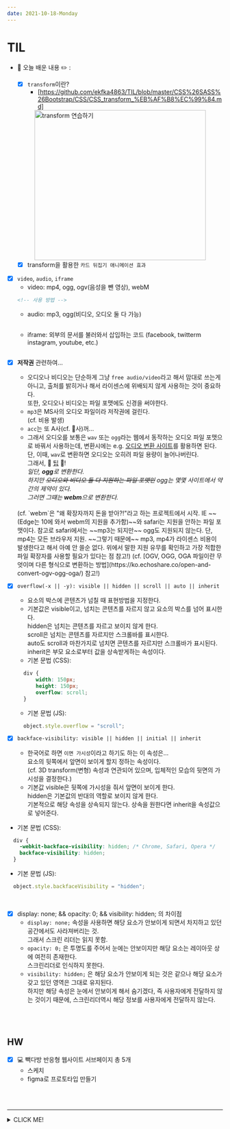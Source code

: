 ```yaml
---
date: 2021-10-18-Monday
---
```


# TIL
- 📝 오늘 배운 내용 ✏️ : 
  - [x] `transform`이란? 
    - [https://github.com/ekfka4863/TIL/blob/master/CSS%26SASS%26Bootstrap/CSS/CSS_transform_%EB%AF%B8%EC%99%84.md]

  <img src="./images/" alt="transform 연습하기" width="400px" height="350px" style="padding-left: 40px;"/>
  <br />

  - [x] transform을 활용한 `카드 뒤집기 애니메이션 효과`
<!-- 여기 -->
  - [x] `video`, `audio`, `iframe`
    - video: mp4, ogg, ogv(음성을 뺀 영상), webM        
    ```html
    <!-- 사용 방법 -->
    ```
    - audio: mp3, ogg(비디오, 오디오 둘 다 가능)
    ```html
    ```
    - iframe: 외부의 문서를 불러와서 삽입하는 코드 (facebook, twitterm instagram, youtube, etc.)
    ```html
    ```
<!-- 여기 -->

  - [x] **저작권** 관련하여...       
    - 오디오나 비디오는 단순하게 그냥 `free audio/video`라고 해서 맘대로 쓰는게 아니고, 
    출처를 밝히거나 해서 라이센스에 위배되지 않게 사용하는 것이 중요하다.        
    또한, 오디오나 비디오는 파일 포맷에도 신경을 써야한다.      
    - `mp3`은 MS사의 오디오 파일이라 저작권에 걸린다.      
    (cf. 비용 발생)
    - `acc`는 또 A사(cf. 🍎사)꺼...     
    - 그래서 오디오를 보통은 `wav` 또는 `ogg`라는 웹에서 동작하는 오디오 파일 포맷으로 바꿔서 사용하는데, 
    변환시에는 e.g. [오디오 변환 사이트](https://convertio.co/kr/)를 활용하면 된다.             
    단, 이때, `wav`로 변환하면 오디오는 오히려 파일 용량이 늘어나버린다.          
    그래서, 📍 <u>팁</u> 📍!                
    <i>일단, <b>ogg</b>로 변환한다.               
    하지만 <del>오디오와 비디오 둘 다 지원하는 파일 포맷인</del> ogg는 몇몇 사이트에서 약간의 제약이 있다.   
    그러면 그떄는 <b>webm</b>으로 변환한다.         
    </i>            
    <br />
    (cf.       
    `webm`은 "왜 확장자까지 돈을 받아?!"라고 하는 프로젝트에서 시작.     
    IE ~~(Edge는 10에 와서 webm의 지원을 추가함)~~와 safari는 지원을 안하는 파일 포맷이다.        
    참고로 safari에서는 ~~mp3는 되지만~~ ogg도 지원되지 않는다.        
    단, mp4는 모든 브라우저 지원.         
    ~~그렇기 때문에~~ mp3, mp4가 라이센스 비용이 발생한다고 해서 아예 안 쓸순 없다.                       
    위에서 말한 지원 유무를 확인하고 가장 적합한 파일 확장자를 사용할 필요가 있다는 점 참고!)        
    (cf. [OGV, OGG, OGA 파일이란 무엇이며 다른 형식으로 변환하는 방법](https://ko.echoshare.co/open-and-convert-ogv-ogg-oga/) 참고!)
    <br />

  - [x] `overflow(-x || -y): visible || hidden || scroll || auto || inherit`
    - 요소의 박스에 콘텐츠가 넘칠 때 표현방법을 지정한다.    
    - 기본값은 visible이고, 넘치는 콘텐츠를 자르지 않고 요소의 박스를 넘어 표시한다.     
    hidden은 넘치는 콘텐츠를 자르고 보이지 않게 한다.      
    scroll은 넘치는 콘텐츠를 자르지만 스크롤바를 표시한다.      
    auto도 scroll과 마찬가지로 넘치면 콘텐츠를 자르지만 스크롤바가 표시된다.     
    inherit은 부모 요소로부터 값을 상속받게하는 속성이다.          
    - 기본 문법 (CSS):      
    ```css
      div {
          width: 150px; 
          height: 150px;
          overflow: scroll; 
      }
    ```
    - 기본 문법 (JS):       
    ```javascript
      object.style.overflow = "scroll";
    ```

  - [x] `backface-visibility: visible || hidden || initial || inherit`
    - 한국어로 하면 `이면 가시성`이라고 하기도 하는 이 속성은...      
      요소의 뒷쪽에서 앞면이 보이게 할지 정하는 속성이다.      
      (cf. 3D transform(변형) 속성과 연관되어 있으며, 입체적인 모습의 뒷면의 가시성을 결정한다.)
    - 기본값 visible은 뒷쪽에 가시성을 줘서 앞면이 보이게 한다.      
    hidden은 기본값의 반대의 역할로 보이지 않게 한다.         
    기본적으로 해당 속성을 상속되지 않는다. 상속을 원한다면 inherit을 속성값으로 넣어준다.    
  - 기본 문법 (CSS):      
  ```css
    div {
      -webkit-backface-visibility: hidden; /* Chrome, Safari, Opera */ 
      backface-visibility: hidden;
    }
  ```
  - 기본 문법 (JS):       
  ```javascript
    object.style.backfaceVisibility = "hidden";
  ```

  <br />

  - [x] display: none; && opacity: 0; && visibility: hidden; 의 차이점
    - `display: none;` 속성을 사용하면 해당 요소가 안보이게 되면서 차지하고 있던 공간에서도 사라져버리는 것.      
    그래서 스크린 리더는 읽지 못함.
    - `opacity: 0;` 은 투명도를 주어서 눈에는 안보이지만 해당 요소는 레이아웃 상에 여전히 존재한다.        
     스크린리더로 인식하지 못한다. 
    - `visibility: hidden;` 은 해당 요소가 안보이게 되는 것은 같으나 해당 요소가 갖고 있던 영역은 그대로 유지된다.      
    하지만 해당 속성은 눈에서 안보이게 해서 숨기겠다, 즉 사용자에게 전달하지 않는 것이기 때문에, 
    스크린리더역시 해당 정보를 사용자에게 전달하지 않는다. 





<!-- - `카드 뒤집기 애니메이션` 
  - 📍 <u>TIP</u> 📍         
  ```css 
    👉
  ```    -->


<br /> 
<br />

## HW
- [x] 💻 빽다방 반응형 웹사이트 서브페이지 총 5개
  - 스케치 
  - figma로 프로토타입 만들기

<br /> 
<br />

---

<details>
<summary>CLICK ME!</summary>  

- cf.  
  - https://webdir.tistory.com/431
  - https://www.codingfactory.net/10971
  - https://developer.mozilla.org/ko/docs/Web/CSS/backface-visibility
  - https://developer.mozilla.org/ko/docs/Web/CSS/overflow
  - https://webdir.tistory.com/347
  - https://ko.echoshare.co/open-and-convert-ogv-ogg-oga/
  - https://xeneo.tistory.com/80
  - 
  - 
  - 

</detials>   -->

 -->


